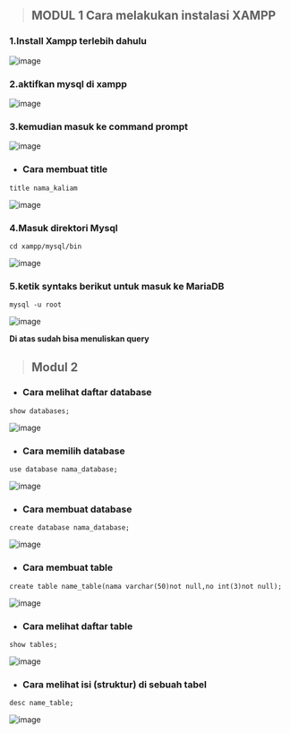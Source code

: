 

>## MODUL 1 Cara melakukan instalasi XAMPP

### 1.Install Xampp terlebih dahulu

![image](https://user-images.githubusercontent.com/113582977/190355941-0e429bbf-6c6a-439c-9e22-34ef096e36a0.png)



### 2.aktifkan mysql di xampp

![image](https://user-images.githubusercontent.com/92255670/190300828-bc545470-06b3-49e6-86c7-2a8d147eab8f.png)

### 3.kemudian masuk ke command prompt 

![image](https://user-images.githubusercontent.com/92255670/190300950-b3c6cf63-dc30-454a-88ea-089139b4a69b.png)

- ### Cara membuat title

```
title nama_kaliam
```
![image](https://user-images.githubusercontent.com/113582977/190356554-b7d533f8-6bf0-4b44-97d6-a6ea82dc81df.png)


### 4.Masuk direktori Mysql 

```
cd xampp/mysql/bin
```

![image](https://user-images.githubusercontent.com/92255670/190303407-b4246b76-6ec3-4c79-af39-114aecb26db5.png)

### 5.ketik syntaks berikut untuk masuk ke MariaDB
```
mysql -u root
```

![image](https://user-images.githubusercontent.com/92255670/190308626-753b3710-6ba3-4ce7-8e66-224a08e8780a.png)

**Di atas sudah bisa menuliskan query**



>## Modul 2
- ### Cara melihat daftar database
```
show databases;
```
![image](https://user-images.githubusercontent.com/113582977/190355635-15aa6682-185a-4035-9716-092a691f4130.png)


- ### Cara memilih database
```
use database nama_database;
```
![image](https://user-images.githubusercontent.com/113582977/190355012-48732507-69c1-4ac4-ac7a-ab28728a86fc.png)

- ### Cara membuat database
```
create database nama_database;
```
![image](https://user-images.githubusercontent.com/113582977/190356895-abe957cd-f7a6-4622-b523-3ee23c662a49.png)

- ### Cara membuat table
```
create table name_table(nama varchar(50)not null,no int(3)not null);
```

![image](https://user-images.githubusercontent.com/92255670/190313876-73124c48-987b-467d-b775-a94d8cd51a73.png)

- ### Cara melihat daftar table
```
show tables;
```
![image](https://user-images.githubusercontent.com/113582977/190357126-643ada14-b06e-4672-9aea-c447f1aadc3f.png)

- ### Cara melihat isi (struktur) di sebuah tabel

```
desc name_table;
```

![image](https://user-images.githubusercontent.com/113582977/190357198-664d6d3c-dcd4-4fee-9af9-65cf12490e17.png)

